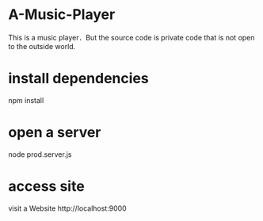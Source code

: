 # A-Music-Player
This is a music player．But the source code is private code that is not open to the outside world.

# install dependencies
npm install

# open a server
node prod.server.js

# access site
visit a Website http://localhost:9000
